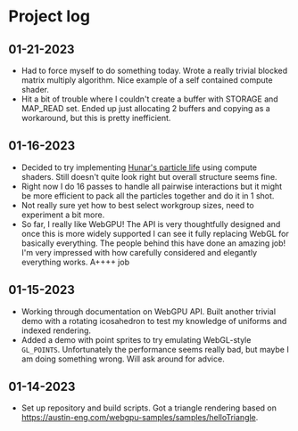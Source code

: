 # Project log

## 01-21-2023

* Had to force myself to do something today.  Wrote a really trivial blocked matrix multiply algorithm.  Nice example of a self contained compute shader.
* Hit a bit of trouble where I couldn't create a buffer with STORAGE and MAP_READ set.  Ended up just allocating 2 buffers and copying as a workaround, but this is pretty inefficient.

## 01-16-2023

* Decided to try implementing [Hunar's particle life](https://github.com/hunar4321/particle-life) using compute shaders.  Still doesn't quite look right but overall structure seems fine.
* Right now I do 16 passes to handle all pairwise interactions but it might be more efficient to pack all the particles together and do it in 1 shot.
* Not really sure yet how to best select workgroup sizes, need to experiment a bit more.
* So far, I really like WebGPU!  The API is very thoughtfully designed and once this is more widely supported I can see it fully replacing WebGL for basically everything.  The people behind this have done an amazing job!  I'm very impressed with how carefully considered and elegantly everything works. A++++ job

## 01-15-2023

* Working through documentation on WebGPU API.  Built another trivial demo with a rotating icosahedron to test my knowledge of uniforms and indexed rendering.
* Added a demo with point sprites to try emulating WebGL-style `GL_POINTS`.  Unfortunately the performance seems really bad, but maybe I am doing something wrong. Will ask around for advice.

## 01-14-2023

* Set up repository and build scripts.  Got a triangle rendering based on https://austin-eng.com/webgpu-samples/samples/helloTriangle.
